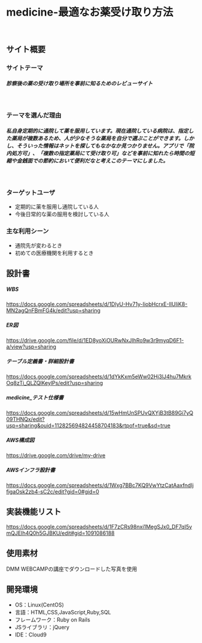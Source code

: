 # medicine-最適なお薬受け取り方法
​
## サイト概要
### サイトテーマ
##### 診察後の薬の受け取り場所を事前に知るためのレビューサイト
​
### テーマを選んだ理由

##### 私自身定期的に通院して薬を服用しています。現在通院している病院は、指定した薬局が複数あるため、人が少なそうな薬局を自分で選ぶことができます。しかし、そういった情報はネットを探してもなかなか見つかりません。アプリで「院内処方可」、「複数の指定薬局にて受け取り可」などを事前に知れたら時間の短縮や金銭面での節約において便利だなと考えこのテーマにしました。

​
### ターゲットユーザ

* 定期的に薬を服用し通院している人
* 今後日常的な薬の服用を検討している人

### 主な利用シーン

* 通院先が変わるとき
* 初めての医療機関を利用するとき


## 設計書

##### WBS
https://docs.google.com/spreadsheets/d/1DlyU-Hv71y-IiobHcrxE-IlUIiK8-MN2agQnFBmFG4k/edit?usp=sharing
##### ER図
https://drive.google.com/file/d/1ED8yoXiOURwNxJIhRo9w3r9myqD6F1-a/view?usp=sharing
##### テーブル定義書・詳細設計書
https://docs.google.com/spreadsheets/d/1dYkKxm5eWw02Hj3lJ4hu7MkrkOq8zTi_QLZQlKeylPs/edit?usp=sharing
##### medicine_テスト仕様書
https://docs.google.com/spreadsheets/d/15wHmUnSPUvQXYjB3tB89Gi7yQ09THNQx/edit?usp=sharing&ouid=112825694824458704183&rtpof=true&sd=true
##### AWS構成図
https://drive.google.com/drive/my-drive
##### AWSインフラ設計書
https://docs.google.com/spreadsheets/d/1Wxg7BBc7KQ9VwYtzCatAaxfndIjfigaOsk2zb4-sC2c/edit?gid=0#gid=0

## 実装機能リスト
https://docs.google.com/spreadsheets/d/1F7zCRs98nxi1MegSJx0_DF7qI5ymQJEIh4Q0h5GJBKU/edit#gid=1091086188

## 使用素材
DMM WEBCAMPの講座でダウンロードした写真を使用
​
## 開発環境
- OS：Linux(CentOS)
- 言語：HTML,CSS,JavaScript,Ruby,SQL
- フレームワーク：Ruby on Rails
- JSライブラリ：jQuery
- IDE：Cloud9
